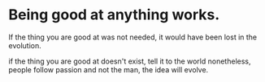 # Being good at anything works. 

If the thing you are good at was not needed, it would have been lost in the evolution.

if the thing you are good at doesn't exist, tell it to the world nonetheless, people follow passion and not the man, the idea will evolve. 
